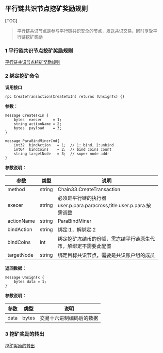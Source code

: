 ## 平行链共识节点挖矿奖励规则
[TOC]
>平行链共识节点是参与平行链共识安全的节点，发送共识交易，同时享受平行链挖矿奖励

### 1 平行链共识节点挖矿奖励规则
[平行链共识节点挖矿奖励规则](https://chain.33.cn/document/291#1%20%E5%85%B1%E8%AF%86%E8%8A%82%E7%82%B9%E8%B5%84%E6%A0%BC)

### 2 绑定挖矿命令
**调用接口**
```
rpc CreateTransaction(CreateTxIn) returns (UnsignTx) {}
```
**参数：**
```
message CreateTxIn {
    bytes  execer     = 1;
    string actionName = 2;
    bytes  payload    = 3;
}

message ParaBindMinerCmd{
    int32  bindAction   = 1;  // 1: bind, 2:unbind
    int64  bindCoins    = 2;  // bind coins count
    string targetNode   = 3;  // super node addr
}
```

**参数说明：**

|参数|类型|说明|
|----|----|----|
|method|string|Chain33.CreateTransaction|
|execer|string|必须是平行链的执行器user.p.para.paracross,title:user.p.para.按需调整|
|actionName|string|ParaBindMiner|
|bindAction|string|绑定:1，解绑定:2|
|bindCoins|int|绑定挖矿冻结币的份额，需冻结平行链原生代币，解绑定不需要此配置|
|targetNode|string|绑定目标共识节点，需要是共识账户组的成员|

**返回数据：**
```
message UnsignTx {
    bytes data = 1;
}
```

**参数说明：**

|参数|类型|说明|
|----|----|----|
|data|bytes|交易十六进制编码后的数据|

### 3 挖矿奖励的转出
[挖矿奖励的转出](https://chain.33.cn/document/291#6%20%E6%8C%96%E7%9F%BF%E5%A5%96%E5%8A%B1%E7%9A%84%E8%BD%AC%E5%87%BA)
